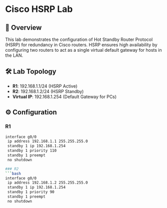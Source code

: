 # Cisco HSRP Lab

## 📌 Overview
This lab demonstrates the configuration of Hot Standby Router Protocol (HSRP) for redundancy in Cisco routers. HSRP ensures high availability by configuring two routers to act as a single virtual default gateway for hosts in the LAN.

## 🛠 Lab Topology
- **R1**: 192.168.1.1/24 (HSRP Active)
- **R2**: 192.168.1.2/24 (HSRP Standby)
- **Virtual IP**: 192.168.1.254 (Default Gateway for PCs)

## ⚙ Configuration

### R1
```bash
interface g0/0
 ip address 192.168.1.1 255.255.255.0
 standby 1 ip 192.168.1.254
 standby 1 priority 110
 standby 1 preempt
 no shutdown

### R2
```bash
interface g0/0
 ip address 192.168.1.2 255.255.255.0
 standby 1 ip 192.168.1.254
 standby 1 priority 90
 standby 1 preempt
 no shutdown
